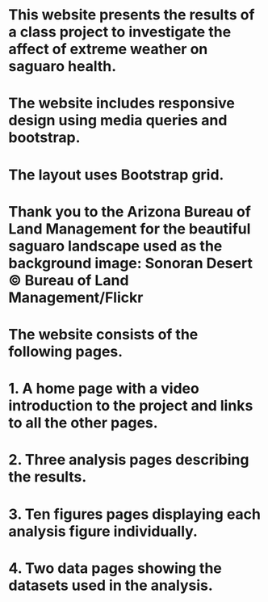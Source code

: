 # This website presents the results of a class project to investigate the affect of extreme weather on saguaro health.
# The website includes responsive design using media queries and bootstrap.
# The layout uses Bootstrap grid.
# Thank you to the Arizona Bureau of Land Management for the beautiful saguaro landscape used as the background image: Sonoran Desert © Bureau of Land Management/Flickr

# The website consists of the following pages.
# 1. A home page with a video introduction to the project and links to all the other pages.
# 2. Three analysis pages describing the results.
# 3. Ten figures pages displaying each analysis figure individually.
# 4. Two data pages showing the datasets used in the analysis.